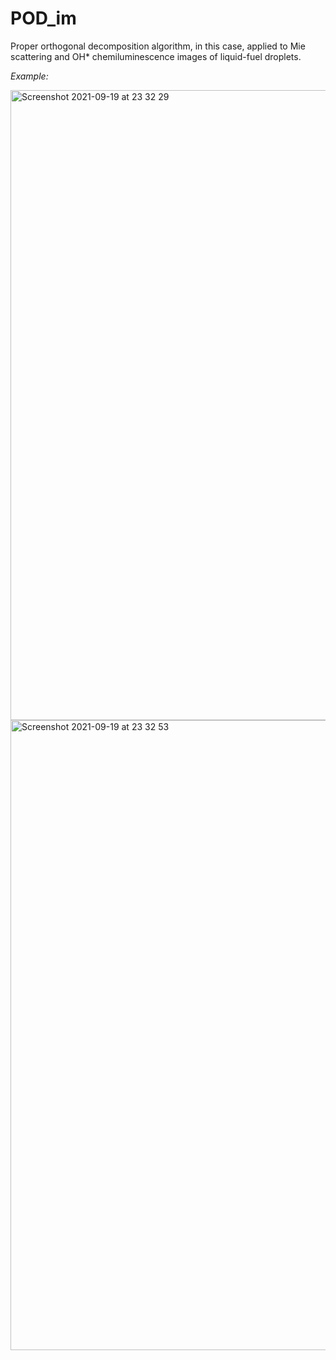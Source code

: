 # POD_im
 Proper orthogonal decomposition algorithm, in this case, applied to Mie scattering and OH* chemiluminescence images of liquid-fuel droplets. 

<i>Example:</i>


<img width="1008" alt="Screenshot 2021-09-19 at 23 32 29" src="https://user-images.githubusercontent.com/88498674/133943690-138b9c65-eaeb-431b-a766-2a0670b2d0c1.png">

<img width="1008" alt="Screenshot 2021-09-19 at 23 32 53" src="https://user-images.githubusercontent.com/88498674/133943693-b385a127-3ffb-4c25-885b-0f882495351c.png">
